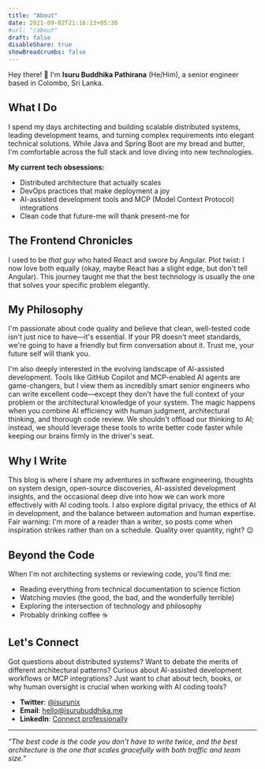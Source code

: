 ```yaml
---
title: "About"
date: 2021-09-02T21:16:13+05:30
#url: "/about"
draft: false
disableShare: true
showBreadcrumbs: false
---
```


Hey there! 👋 I'm **Isuru Buddhika Pathirana** (He/Him), a senior engineer based in Colombo, Sri Lanka.

## What I Do

I spend my days architecting and building scalable distributed systems, leading development teams, and turning complex requirements into elegant technical solutions. While Java and Spring Boot are my bread and butter, I'm comfortable across the full stack and love diving into new technologies.

**My current tech obsessions:**
- Distributed architecture that actually scales
- DevOps practices that make deployment a joy
- AI-assisted development tools and MCP (Model Context Protocol) integrations
- Clean code that future-me will thank present-me for

## The Frontend Chronicles

I used to be *that guy* who hated React and swore by Angular. Plot twist: I now love both equally (okay, maybe React has a slight edge, but don't tell Angular). This journey taught me that the best technology is usually the one that solves your specific problem elegantly.

## My Philosophy

I'm passionate about code quality and believe that clean, well-tested code isn't just nice to have—it's essential. If your PR doesn't meet standards, we're going to have a friendly but firm conversation about it. Trust me, your future self will thank you.

I'm also deeply interested in the evolving landscape of AI-assisted development. Tools like GitHub Copilot and MCP-enabled AI agents are game-changers, but I view them as incredibly smart senior engineers who can write excellent code—except they don't have the full context of your problem or the architectural knowledge of your system. The magic happens when you combine AI efficiency with human judgment, architectural thinking, and thorough code review. We shouldn't offload our thinking to AI; instead, we should leverage these tools to write better code faster while keeping our brains firmly in the driver's seat.

## Why I Write

This blog is where I share my adventures in software engineering, thoughts on system design, open-source discoveries, AI-assisted development insights, and the occasional deep dive into how we can work more effectively with AI coding tools. I also explore digital privacy, the ethics of AI in development, and the balance between automation and human expertise. Fair warning: I'm more of a reader than a writer, so posts come when inspiration strikes rather than on a schedule. Quality over quantity, right? 😉

## Beyond the Code

When I'm not architecting systems or reviewing code, you'll find me:
- Reading everything from technical documentation to science fiction
- Watching movies (the good, the bad, and the wonderfully terrible)
- Exploring the intersection of technology and philosophy
- Probably drinking coffee ☕

## Let's Connect

Got questions about distributed systems? Want to debate the merits of different architectural patterns? Curious about AI-assisted development workflows or MCP integrations? Just want to chat about tech, books, or why human oversight is crucial when working with AI coding tools?

- **Twitter**: [@isurunix](https://twitter.com/isurunix)
- **Email**: hello@isurubuddhika.me
- **LinkedIn**: [Connect professionally](https://linkedin.com/in/isurubuddhika)

---

*"The best code is the code you don't have to write twice, and the best architecture is the one that scales gracefully with both traffic and team size."*



